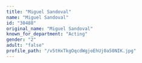 ```yaml
---
title: "Miguel Sandoval"
name: "Miguel Sandoval"
id: "30488"
original_name: "Miguel Sandoval"
known_for_department: "Acting"
gender: "2"
adult: "false"
profile_path: "/v5tHxTkgOqcdWgjoEhUj0a50NIK.jpg"
---
```

